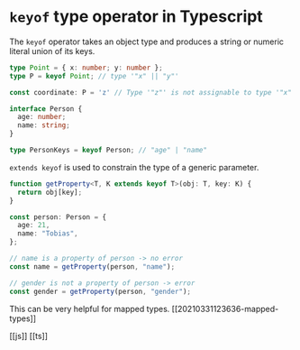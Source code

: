 # `keyof` type operator in Typescript

The `keyof` operator takes an object type and produces a string or numeric literal union of its keys.

```typescript
type Point = { x: number; y: number };
type P = keyof Point; // type '"x" || "y"'

const coordinate: P = 'z' // Type '"z"' is not assignable to type '"x" | "y"'.
```

```typescript
interface Person {
  age: number;
  name: string;
}

type PersonKeys = keyof Person; // "age" | "name"
```

`extends keyof` is used to constrain the type of a generic parameter.
```typescript
function getProperty<T, K extends keyof T>(obj: T, key: K) {
  return obj[key];
}

const person: Person = {
  age: 21,
  name: "Tobias",
};

// name is a property of person -> no error
const name = getProperty(person, "name");

// gender is not a property of person -> error
const gender = getProperty(person, "gender");
```

This can be very helpful for mapped types. [[20210331123636-mapped-types]]

[[js]]
[[ts]]